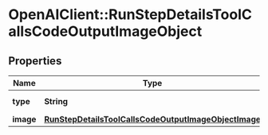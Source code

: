 # OpenAIClient::RunStepDetailsToolCallsCodeOutputImageObject

## Properties
Name | Type | Description | Notes
------------ | ------------- | ------------- | -------------
**type** | **String** | Always &#x60;image&#x60;. | 
**image** | [**RunStepDetailsToolCallsCodeOutputImageObjectImage**](RunStepDetailsToolCallsCodeOutputImageObjectImage.md) |  | 

